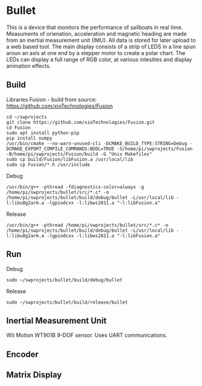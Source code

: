 # Bullet
This is a device that monitors the  performance of sailboats in real time. Measuments of orienation, acceleration and magnetic heading are made from an inertial measurement unit (IMU). All data is stored for later upload to a web based tool. The main display consists of a strip of LEDS in a line spun aroun an axis at one end by a stepper motor to create a polar chart. The LEDs can display a full range of RGB color, at various intesities and display animation effects.
## Build 
Libraries
Fusion - build from source: https://github.com/xioTechnologies/Fusion
```
cd ~/swprojects
git clone https://github.com/xioTechnologies/Fusion.git
cd Fusion
sudo apt install python-pip
pip install numpy
/usr/bin/cmake --no-warn-unused-cli -DCMAKE_BUILD_TYPE:STRING=Debug -DCMAKE_EXPORT_COMPILE_COMMANDS:BOOL=TRUE -S/home/pi/swprojects/Fusion -B/home/pi/swprojects/Fusion/build -G "Unix Makefiles"
sudo cp build/Fusion/libFusion.a /usr/local/lib
sudo cp Fusion/*.h /usr/include
```
Debug

``
/usr/bin/g++ -pthread -fdiagnostics-color=always -g /home/pi/swprojects/bullet/src/*.c* -o /home/pi/swprojects/bullet/build/debug/bullet -L/usr/local/lib -l:libu8g2arm.a -lgpiodcxx -l:libws2811.a "-l:libFusion.a"
``

Release

``
/usr/bin/g++ -pthread /home/pi/swprojects/bullet/src/*.c* -o /home/pi/swprojects/bullet/build/debug/bullet -L/usr/local/lib -l:libu8g2arm.a -lgpiodcxx -l:libws2811.a "-l:libFusion.a"
``

## Run 

Debug

``
sudo ~/swprojects/bullet/build/debug/bullet
``

Release

``
sudo ~/swprojects/bullet/build/release/bullet
``





## Inertial Measurement Unit
Wit Motion WT901B 9-DOF sensor. Uses UART communications.
## Encoder

## Matrix Display


